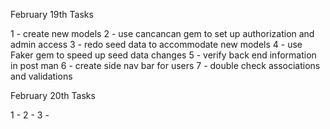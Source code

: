 February 19th Tasks

1 - create new models 
2 - use cancancan gem to set up authorization and admin access
3 - redo seed data to accommodate new models
4 - use Faker gem to speed up seed data changes
5 - verify back end information in post man
6 - create side nav bar for users
7 - double check associations and validations

February 20th Tasks

1 - 
2 - 
3 - 

<!-- <div>
<section>
<div className="container-flex my-4">
  <div className="text-center bg-dark">
    <h2 className="text-dark bg-success fw-bolder pt-3">Book Groups</h2>
    <p className="lead text-dark bg-success fw-bold pe-3 ps-3 pb-3">
      Qui anim sunt labore esse aliquip eu commodo irure laboris laborum
      adipisicing sunt ex. Consequat elit proident culpa occaecat velit
      ad. Ea mollit irure in non. Adipisicing dolore reprehenderit
      laborum cillum ullamco laboris magna anim esse consequat deserunt
      proident consectetur qui. Nostrud ut Lorem est esse ex est et ut
      est officia excepteur sunt. Occaecat in reprehenderit dolor sit.
      Esse ad aliquip nostrud nisi excepteur est in ad.
    </p>
  </div>
  </div>
  </section>
  </div> -->